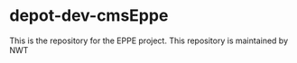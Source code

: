depot-dev-cmsEppe
=================

This is the repository for the EPPE project. This repository is maintained by NWT
